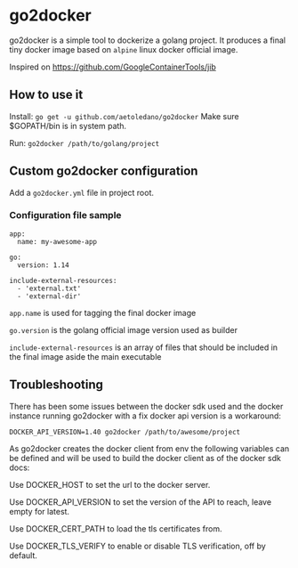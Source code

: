 # go2docker

go2docker is a simple tool to dockerize a golang project. It produces a final tiny docker image based on `alpine` linux docker official image. 

Inspired on https://github.com/GoogleContainerTools/jib

## How to use it

Install: `go get -u github.com/aetoledano/go2docker`
Make sure $GOPATH/bin is in system path.

Run: `go2docker /path/to/golang/project`

## Custom go2docker configuration
Add a `go2docker.yml` file in project root. 
### Configuration file sample
```
app:
  name: my-awesome-app

go:
  version: 1.14

include-external-resources:
  - 'external.txt'
  - 'external-dir'
```

`app.name` is used for tagging the final docker image

`go.version` is the golang official image version used as builder

 `include-external-resources` is an array of files that should be included in the final image aside the main executable
 
 ## Troubleshooting
 There has been some issues between the docker sdk used and the docker instance running go2docker with a fix docker api version is a workaround:
 
 `DOCKER_API_VERSION=1.40 go2docker /path/to/awesome/project`
 
 As go2docker creates the docker client from env the following variables can be defined and will be used to build the docker client as of the docker sdk docs:
 
 Use DOCKER_HOST to set the url to the docker server.
 
 Use DOCKER_API_VERSION to set the version of the API to reach, leave empty for latest.
 
 Use DOCKER_CERT_PATH to load the tls certificates from.
 
 Use DOCKER_TLS_VERIFY to enable or disable TLS verification, off by default.
 
 